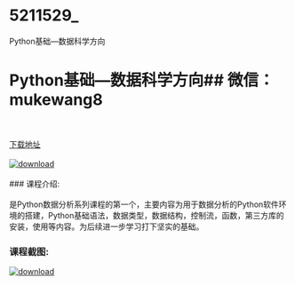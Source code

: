 # 5211529_
Python基础—数据科学方向
# Python基础—数据科学方向## 微信：mukewang8
<br/></br>[下载地址](http://www.36tz.cn/article/5211529 "下载地址")
<br/></br>[![download](http://36tz.cn/muke_img/2020_03_2-150-300x169.png "下载地址")](http://www.36tz.cn/article/5211529 "下载地址")
<br/></br>### 课程介绍:<br/></br>是Python数据分析系列课程的第一个，主要内容为用于数据分析的Python软件环境的搭建，Python基础语法，数据类型，数据结构，控制流，函数，第三方库的安装，使用等内容。为后续进一步学习打下坚实的基础。

### 课程截图:
[![download](http://36tz.cn/muke_img/2020_03_1-156.png "下载地址")](http://www.36tz.cn/article/5211529 "下载地址")
